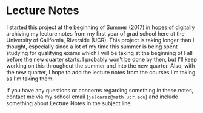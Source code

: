 # Lecture Notes

I started this project at the beginning of Summer (2017) in hopes of digitally archiving my lecture notes from my first year of grad school here at the University of California, Riverside (UCR). This project is taking longer than I thought, especially since a lot of my time this summer is being spent studying for qualifying exams which I will be taking at the beginning of Fall before the new quarter starts. I probably won't be done by then, but I'll keep working on this throughout the summer and into the new quarter. Also, with the new quarter, I hope to add the lecture notes from the courses I'm taking as I'm taking them.

If you have any questions or concerns regarding something in these notes, contact me via my school email (`jalcaraz@math.ucr.edu`) and include something about Lecture Notes in the subject line.
